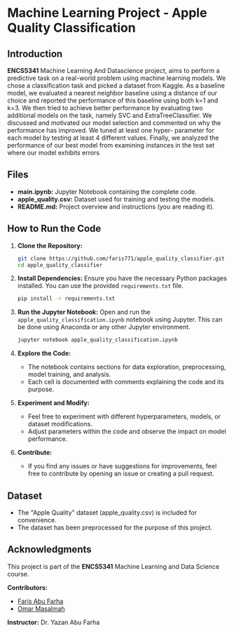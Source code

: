 # Machine Learning Project - Apple Quality Classification

## Introduction
**ENCS5341** Machine Learning And Datascience project, aims to perform a predictive task on a real-world problem using
machine learning models. We chose a classification task and picked a dataset from
Kaggle. As a baseline model, we evaluated a nearest neighbor baseline using a distance
of our choice and reported the performance of this baseline using both k=1 and k=3. We
then tried to achieve better performance by evaluating two additional models on the task,
namely SVC and ExtraTreeClassifier. We discussed and motivated our model selection
and commented on why the performance has improved. We tuned at least one hyper-
parameter for each model by testing at least 4 different values. Finally, we analyzed the
performance of our best model from examining instances in the test set where our model
exhibits errors

## Files
- **main.ipynb:** Jupyter Notebook containing the complete code.
- **apple_quality.csv:** Dataset used for training and testing the models.
- **README.md:** Project overview and instructions (you are reading it).

## How to Run the Code
1. **Clone the Repository:**
    ```bash
    git clone https://github.com/faris771/apple_quality_classifier.git
    cd apple_quality_classifier
    ```

2. **Install Dependencies:**
    Ensure you have the necessary Python packages installed. You can use the provided `requirements.txt` file.
    ```bash
    pip install -r requirements.txt
    ```

3. **Run the Jupyter Notebook:**
    Open and run the `apple_quality_classification.ipynb` notebook using Jupyter. This can be done using Anaconda or any other Jupyter environment.
    ```bash
    jupyter notebook apple_quality_classification.ipynb
    ```

4. **Explore the Code:**
    - The notebook contains sections for data exploration, preprocessing, model training, and analysis.
    - Each cell is documented with comments explaining the code and its purpose.

5. **Experiment and Modify:**
    - Feel free to experiment with different hyperparameters, models, or dataset modifications.
    - Adjust parameters within the code and observe the impact on model performance.

6. **Contribute:**
    - If you find any issues or have suggestions for improvements, feel free to contribute by opening an issue or creating a pull request.

## Dataset
- The "Apple Quality" dataset (apple_quality.csv) is included for convenience.
- The dataset has been preprocessed for the purpose of this project.

## Acknowledgments
This project is part of the **ENCS5341** Machine Learning and Data Science course.

**Contributors:**
*  [Faris Abu Farha](https://github.com/faris771)
*  [Omar Masalmah](https://github.com/Omarmasalmah)
  

**Instructor:**
Dr. Yazan Abu Farha


